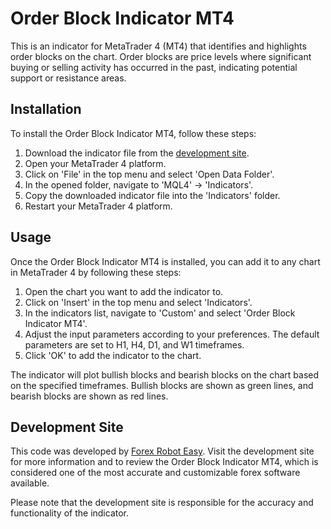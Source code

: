 # Order Block Indicator MT4

This is an indicator for MetaTrader 4 (MT4) that identifies and highlights order blocks on the chart. Order blocks are price levels where significant buying or selling activity has occurred in the past, indicating potential support or resistance areas.

## Installation

To install the Order Block Indicator MT4, follow these steps:

1. Download the indicator file from the [development site](https://forexroboteasy.com/forex-robot-review/review-order-block-indicator-mt4-the-most-accurate-and-customizable-forex-software/).
2. Open your MetaTrader 4 platform.
3. Click on 'File' in the top menu and select 'Open Data Folder'.
4. In the opened folder, navigate to 'MQL4' -> 'Indicators'.
5. Copy the downloaded indicator file into the 'Indicators' folder.
6. Restart your MetaTrader 4 platform.

## Usage

Once the Order Block Indicator MT4 is installed, you can add it to any chart in MetaTrader 4 by following these steps:

1. Open the chart you want to add the indicator to.
2. Click on 'Insert' in the top menu and select 'Indicators'.
3. In the indicators list, navigate to 'Custom' and select 'Order Block Indicator MT4'.
4. Adjust the input parameters according to your preferences. The default parameters are set to H1, H4, D1, and W1 timeframes.
5. Click 'OK' to add the indicator to the chart.

The indicator will plot bullish blocks and bearish blocks on the chart based on the specified timeframes. Bullish blocks are shown as green lines, and bearish blocks are shown as red lines.

## Development Site

This code was developed by [Forex Robot Easy](https://forexroboteasy.com/forex-robot-review/review-order-block-indicator-mt4-the-most-accurate-and-customizable-forex-software/). Visit the development site for more information and to review the Order Block Indicator MT4, which is considered one of the most accurate and customizable forex software available.

Please note that the development site is responsible for the accuracy and functionality of the indicator.

